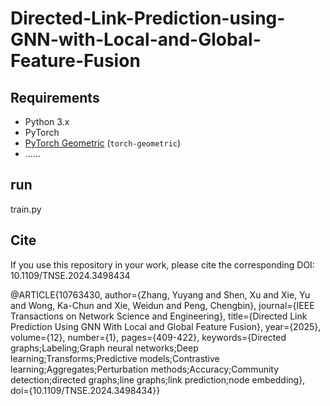 # Directed-Link-Prediction-using-GNN-with-Local-and-Global-Feature-Fusion

## Requirements
- Python 3.x
- PyTorch
- [PyTorch Geometric](https://github.com/pyg-team/pytorch_geometric) (`torch-geometric`)
- ......

## run

train.py

## Cite
If you use this repository in your work, please cite the corresponding DOI: 10.1109/TNSE.2024.3498434


@ARTICLE{10763430,
  author={Zhang, Yuyang and Shen, Xu and Xie, Yu and Wong, Ka-Chun and Xie, Weidun and Peng, Chengbin},
  journal={IEEE Transactions on Network Science and Engineering}, 
  title={Directed Link Prediction Using GNN With Local and Global Feature Fusion}, 
  year={2025},
  volume={12},
  number={1},
  pages={409-422},
  keywords={Directed graphs;Labeling;Graph neural networks;Deep learning;Transforms;Predictive models;Contrastive learning;Aggregates;Perturbation methods;Accuracy;Community detection;directed graphs;line graphs;link prediction;node embedding},
  doi={10.1109/TNSE.2024.3498434}}

